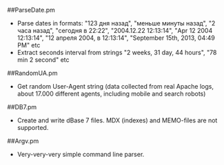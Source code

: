 ##ParseDate.pm

- Parse dates in formats: "123 дня назад", "меньше минуты назад", "2 часа назад", "сегодня в 22:22", "2004.12.22 12:13:14", "Apr 12 2004 12:13:14", "12 апреля 2004, в 12:13:14", "September 15th, 2013, 04:49 PM" etc
- Extract seconds interval from strings "2 weeks, 31 day, 44 hours", "78 min 2 second" etc
 
##RandomUA.pm

- Get random User-Agent string (data collected from real Apache logs, about 17.000 different agents, including mobile and search robots)

##DB7.pm

- Create and write dBase 7 files. MDX (indexes) and MEMO-files are not supported.

##Argv.pm

- Very-very-very simple command line parser.
